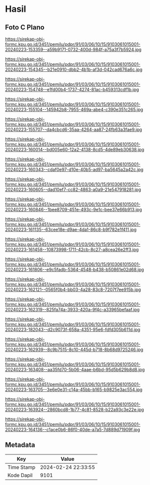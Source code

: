 # Hasil

## Foto C Plano

https://sirekap-obj-formc.kpu.go.id/3451/pemilu/pdpr/91/03/06/10/15/9103061015001-20240223-153359--a59b9171-0732-400d-984f-a75a3f7b5924.jpg

https://sirekap-obj-formc.kpu.go.id/3451/pemilu/pdpr/91/03/06/10/15/9103061015001-20240223-154345--b21e0910-dbb2-4b1b-af3d-042cad676a6c.jpg

https://sirekap-obj-formc.kpu.go.id/3451/pemilu/pdpr/91/03/06/10/15/9103061015001-20240223-154748--e1fd00b4-1737-4274-81ac-b459313cdf1b.jpg

https://sirekap-obj-formc.kpu.go.id/3451/pemilu/pdpr/91/03/06/10/15/9103061015001-20240223-155104--145942b8-7955-469a-abe4-c390e351c265.jpg

https://sirekap-obj-formc.kpu.go.id/3451/pemilu/pdpr/91/03/06/10/15/9103061015001-20240223-155707--da4cbcd6-35aa-4264-aa87-24fb63a3fae9.jpg

https://sirekap-obj-formc.kpu.go.id/3451/pemilu/pdpr/91/03/06/10/15/9103061015001-20240223-160014--bd005e60-12a2-4138-8cd5-4de89eb30638.jpg

https://sirekap-obj-formc.kpu.go.id/3451/pemilu/pdpr/91/03/06/10/15/9103061015001-20240223-160343--cdaf0e97-d10e-40b5-ad97-ba5645a2a42c.jpg

https://sirekap-obj-formc.kpu.go.id/3451/pemilu/pdpr/91/03/06/10/15/9103061015001-20240223-160605--dad10ef7-cc82-4863-a0a9-21e547918281.jpg

https://sirekap-obj-formc.kpu.go.id/3451/pemilu/pdpr/91/03/06/10/15/9103061015001-20240223-160846--1bee8709-451e-493c-9e1c-bee37e66b913.jpg

https://sirekap-obj-formc.kpu.go.id/3451/pemilu/pdpr/91/03/06/10/15/9103061015001-20240223-161135--63cee18e-d9ae-4da1-86c8-b9f782e1f411.jpg

https://sirekap-obj-formc.kpu.go.id/3451/pemilu/pdpr/91/03/06/10/15/9103061015001-20240223-161458--10873998-1711-42cb-8c27-a8cea26e2ff3.jpg

https://sirekap-obj-formc.kpu.go.id/3451/pemilu/pdpr/91/03/06/10/15/9103061015001-20240223-161806--e9c5fadb-5364-4548-b438-b50861e02d68.jpg

https://sirekap-obj-formc.kpu.go.id/3451/pemilu/pdpr/91/03/06/10/15/9103061015001-20240223-162121--0565f0b4-bb03-4a28-83c8-7207f7ee915b.jpg

https://sirekap-obj-formc.kpu.go.id/3451/pemilu/pdpr/91/03/06/10/15/9103061015001-20240223-162319--825fa74a-3933-420a-9f4c-a33965befaaf.jpg

https://sirekap-obj-formc.kpu.go.id/3451/pemilu/pdpr/91/03/06/10/15/9103061015001-20240223-182043--d2c9073f-658a-4351-95e6-fdfd305b611d.jpg

https://sirekap-obj-formc.kpu.go.id/3451/pemilu/pdpr/91/03/06/10/15/9103061015001-20240223-162939--8c9b7515-8c10-445d-b718-8b68d9725246.jpg

https://sirekap-obj-formc.kpu.go.id/3451/pemilu/pdpr/91/03/06/10/15/9103061015001-20240223-163408--aa35fd70-5b06-4aae-b6bd-95d5b629b8d8.jpg

https://sirekap-obj-formc.kpu.go.id/3451/pemilu/pdpr/91/03/06/10/15/9103061015001-20240223-163705--3e6e0e31-c14a-45bb-b165-b9825e3ac554.jpg

https://sirekap-obj-formc.kpu.go.id/3451/pemilu/pdpr/91/03/06/10/15/9103061015001-20240223-163924--2860bcd8-1b77-4c81-8528-b22a93c3e22e.jpg

https://sirekap-obj-formc.kpu.go.id/3451/pemilu/pdpr/91/03/06/10/15/9103061015001-20240223-164136--c1ace0b6-86f0-40de-a7a5-7d889d71909f.jpg


## Metadata

| Key        | Value               |
| ---------- | ------------------- |
| Time Stamp | 2024-02-24 22:33:55 |
| Kode Dapil | 9101                |



